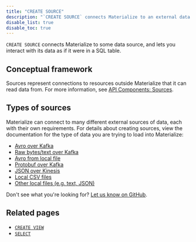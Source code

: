 ```yaml
---
title: "CREATE SOURCE"
description: "`CREATE SOURCE` connects Materialize to an external data source."
disable_list: true
disable_toc: true
---
```


`CREATE SOURCE` connects Materialize to some data source, and lets you interact
with its data as if it were in a SQL table.

## Conceptual framework

Sources represent connections to resources outside Materialize that it can read
data from. For more information, see [API Components:
Sources](../../overview/api-components#sources).

## Types of sources

Materialize can connect to many different external sources of data, each with
their own requirements. For details about creating sources, view the
documentation for the type of data you are trying to load into Materialize:

- [Avro over Kafka](./avro-kafka)
- [Raw bytes/text over Kafka](./text-kafka)
- [Avro from local file](./avro-file)
- [Protobuf over Kafka](./protobuf-kafka)
- [JSON over Kinesis](./json-kinesis)
- [Local CSV files](./csv-file)
- [Other local files (e.g. text, JSON)](./text-file)

Don't see what you're looking for? [Let us know on GitHub](https://github.com/MaterializeInc/materialize/issues/new?labels=C-feature&template=feature.md).

## Related pages

- [`CREATE VIEW`](../create-view)
- [`SELECT`](../select)
